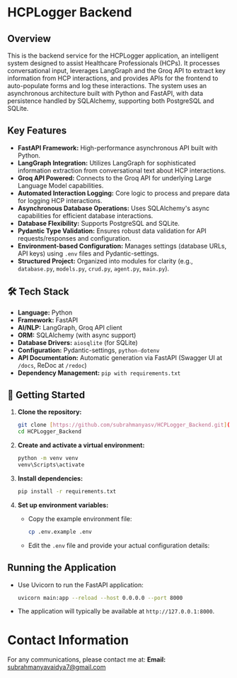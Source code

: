 # HCPLogger Backend

## Overview

This is the backend service for the HCPLogger application, an intelligent system designed to assist Healthcare Professionals (HCPs). It processes conversational input, leverages LangGraph and the Groq API to extract key information from HCP interactions, and provides APIs for the frontend to auto-populate forms and log these interactions. The system uses an asynchronous architecture built with Python and FastAPI, with data persistence handled by SQLAlchemy, supporting both PostgreSQL and SQLite.

## Key Features

* **FastAPI Framework:** High-performance asynchronous API built with Python.
* **LangGraph Integration:** Utilizes LangGraph for sophisticated information extraction from conversational text about HCP interactions.
* **Groq API Powered:** Connects to the Groq API for underlying Large Language Model capabilities.
* **Automated Interaction Logging:** Core logic to process and prepare data for logging HCP interactions.
* **Asynchronous Database Operations:** Uses SQLAlchemy's async capabilities for efficient database interactions.
* **Database Flexibility:** Supports PostgreSQL and SQLite.
* **Pydantic Type Validation:** Ensures robust data validation for API requests/responses and configuration.
* **Environment-based Configuration:** Manages settings (database URLs, API keys) using `.env` files and Pydantic-settings.
* **Structured Project:** Organized into modules for clarity (e.g., `database.py`, `models.py`, `crud.py`, `agent.py`, `main.py`).

## 🛠️ Tech Stack

* **Language:** Python 
* **Framework:** FastAPI
* **AI/NLP:** LangGraph, Groq API client
* **ORM:** SQLAlchemy (with async support)
* **Database Drivers:** `aiosqlite` (for SQLite)
* **Configuration:** Pydantic-settings, `python-dotenv`
* **API Documentation:** Automatic generation via FastAPI (Swagger UI at `/docs`, ReDoc at `/redoc`)
* **Dependency Management:** `pip with requirements.txt`

## 🚀 Getting Started

1.  **Clone the repository:**
    ```bash
    git clone [https://github.com/subrahmanyasv/HCPLogger_Backend.git](https://github.com/subrahmanyasv/HCPLogger_Backend.git)
    cd HCPLogger_Backend
    ```

2.  **Create and activate a virtual environment:**
    ```bash
    python -m venv venv
    venv\Scripts\activate
    ```

3.  **Install dependencies:**
    ```bash
    pip install -r requirements.txt
    ```

4.  **Set up environment variables:**
    * Copy the example environment file:
        ```bash
        cp .env.example .env
        ```
    * Edit the `.env` file and provide your actual configuration details:

##  Running the Application

* Use Uvicorn to run the FastAPI application:
    ```bash
    uvicorn main:app --reload --host 0.0.0.0 --port 8000
   
* The application will typically be available at `http://127.0.0.1:8000`.

# Contact Information

For any communications, please contact me at:
**Email:** [subrahmanyavaidya7@gmail.com](mailto:subrahmanyavaidya7@gmail.com)


